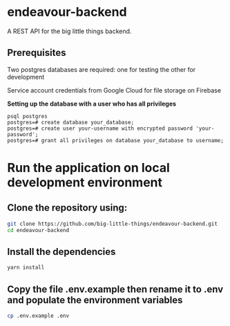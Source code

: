 # endeavour-backend
A REST API for the big little things backend.
## Prerequisites

Two postgres databases are required: one for testing the other for development

Service account credentials from Google Cloud for file storage on Firebase 

**Setting up the database with a user who has all privileges**
```
psql postgres 
postgres=# create database your_database;
postgres=# create user your-username with encrypted password 'your-password';
postgres=# grant all privileges on database your_database to username;
```

# Run the application on local development environment
## Clone the repository using: 
```bash
git clone https://github.com/big-little-things/endeavour-backend.git
cd endeavour-backend
```

## Install the dependencies
```bash
yarn install
```

## Copy the file .env.example then rename it to .env and **populate the environment variables**
```bash
cp .env.example .env
```
